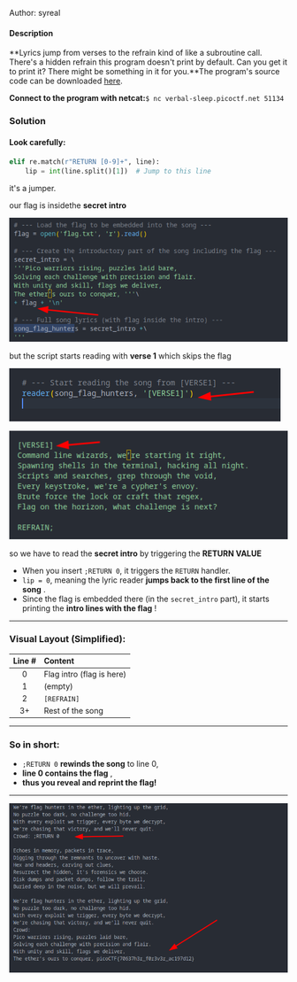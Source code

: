 Author: syreal

#### Description

**Lyrics jump from verses to the refrain kind of like a subroutine call. There's a hidden refrain this program doesn't print by default. Can you get it to print it? There might be something in it for you.**The program's source code can be downloaded [here](https://challenge-files.picoctf.net/c_verbal_sleep/064d0eba10978d362ad2517e0e6c7d68185078e0b2fca217f8bce134d3180cfc/lyric-reader.py).

**Connect to the program with netcat:**`$ nc verbal-sleep.picoctf.net 51134`

### Solution

#### Look carefully:

```python
elif re.match(r"RETURN [0-9]+", line):
    lip = int(line.split()[1])  # Jump to this line
```

it's a jumper.

our flag is insidethe **secret intro**

![1745727538618](image/README/1745727538618.png)

but the script starts reading with **verse 1** which skips the flag

![1745727654645](image/README/1745727654645.png)

![1745727688659](image/README/1745727688659.png)

so we have to read the **secret intro** by triggering the **RETURN VALUE**

* When you insert `;RETURN 0`, it triggers the `RETURN` handler.
* `lip = 0`, meaning the lyric reader  **jumps back to the first line of the song** .
* Since the flag is embedded there (in the `secret_intro` part), it starts printing the  **intro lines with the flag** !

---

### Visual Layout (Simplified):

| Line # | Content                   |
| :----: | :------------------------ |
|   0   | Flag intro (flag is here) |
|   1   | (empty)                   |
|   2   | `[REFRAIN]`             |
|   3+   | Rest of the song          |

---

### So in short:

* `;RETURN 0` **rewinds the song** to line 0,
* **line 0 contains the flag** ,
* **thus you reveal and reprint the flag!**

---

![1745725804527](image/README/1745725804527.png)
